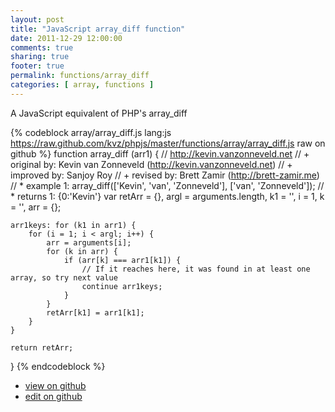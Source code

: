 ```yaml
---
layout: post
title: "JavaScript array_diff function"
date: 2011-12-29 12:00:00
comments: true
sharing: true
footer: true
permalink: functions/array_diff
categories: [ array, functions ]
---
```

A JavaScript equivalent of PHP's array_diff
<!-- more -->
{% codeblock array/array_diff.js lang:js https://raw.github.com/kvz/phpjs/master/functions/array/array_diff.js raw on github %}
function array_diff (arr1) {
    // http://kevin.vanzonneveld.net
    // +   original by: Kevin van Zonneveld (http://kevin.vanzonneveld.net)
    // +   improved by: Sanjoy Roy
    // +    revised by: Brett Zamir (http://brett-zamir.me)
    // *     example 1: array_diff(['Kevin', 'van', 'Zonneveld'], ['van', 'Zonneveld']);
    // *     returns 1: {0:'Kevin'}
    var retArr = {},
        argl = arguments.length,
        k1 = '',
        i = 1,
        k = '',
        arr = {};

    arr1keys: for (k1 in arr1) {
        for (i = 1; i < argl; i++) {
            arr = arguments[i];
            for (k in arr) {
                if (arr[k] === arr1[k1]) {
                    // If it reaches here, it was found in at least one array, so try next value
                    continue arr1keys;
                }
            }
            retArr[k1] = arr1[k1];
        }
    }

    return retArr;
}
{% endcodeblock %}
<ul>
 <li><a href="https://github.com/kvz/phpjs/blob/master/functions/array/array_diff.js">view on github</a></li>
 <li><a href="https://github.com/kvz/phpjs/edit/master/functions/array/array_diff.js">edit on github</a></li>
</ul>
